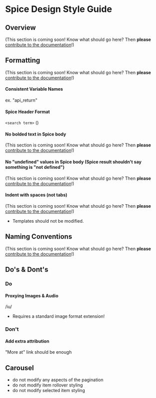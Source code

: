 # Spice Design Style Guide

## Overview

(This section is coming soon! Know what should go here? Then **please** [contribute to the documentation](https://github.com/duckduckgo/duckduckgo-documentation/blob/master/CONTRIBUTING.md)!)

## Formatting

(This section is coming soon! Know what should go here? Then **please** [contribute to the documentation](https://github.com/duckduckgo/duckduckgo-documentation/blob/master/CONTRIBUTING.md)!)

#### Consistent Variable Names

ex. "api_return"

#### Spice Header Format

`<search term>` (<Source>)

#### No bolded text in Spice body

(This section is coming soon! Know what should go here? Then **please** [contribute to the documentation](https://github.com/duckduckgo/duckduckgo-documentation/blob/master/CONTRIBUTING.md)!)

#### No "undefined" values in Spice body (Spice result shouldn't say something is "not defined")

(This section is coming soon! Know what should go here? Then **please** [contribute to the documentation](https://github.com/duckduckgo/duckduckgo-documentation/blob/master/CONTRIBUTING.md)!)

#### Indent with spaces (not tabs)

(This section is coming soon! Know what should go here? Then **please** [contribute to the documentation](https://github.com/duckduckgo/duckduckgo-documentation/blob/master/CONTRIBUTING.md)!)

- Templates should not be modified.

## Naming Conventions

(This section is coming soon! Know what should go here? Then **please** [contribute to the documentation](https://github.com/duckduckgo/duckduckgo-documentation/blob/master/CONTRIBUTING.md)!)

## Do's & Dont's

### **Do**

#### Proxying Images & Audio

/iu/
- Requires a standard image format extension!

### **Don't**

#### Add extra attribution

"More at" link should be enough

## Carousel

-  do not modify any aspects of the pagination
-  do not modify item rollover styling
-  do not modify selected item styling

